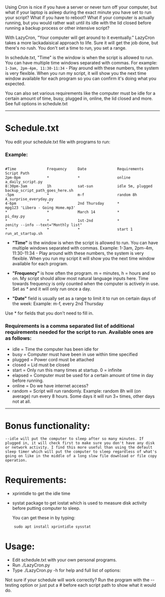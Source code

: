 Using Cron is nice if you have a server or never turn off your computer, but what if your laptop is asleep during the exact minute you have set to run your script? What if you have to reboot? What if your computer is actually running, but you would rather wait until its idle with the lid closed before running a backup process or other intensive script?

With LazyCron, "Your computer will get around to it eventually." LazyCron takes a more lackadaisical approach to life. Sure it will get the job done, but there's no rush. You don't set a time to run, you set a range.

In schedule.txt, "Time" is the window is when the script is allowed to run. You can have multiple time windows separated with commas. For example: `1-3am, 2pm-4pm, 11:30-11:34` - Play around with these numbers, the system is very flexible. When you run my script, it will show you the next time window available for each program so you can confirm it's doing what you expected.

You can also set various requirements like the computer must be idle for a certain amount of time, busy, plugged in, online, the lid closed and more. See full options in schedule.txt

----

# Schedule.txt

You edit your schedule.txt file with programs to run:

### Example:

```

#Time              Frequency     Date              Requirements           Script Path
2pm-8pm            *             *                 online                 a_daily_script.py
8:30pm-3am         1h            sat-sun           idle 5m, plugged       backup_script_path_goes_here.sh
-5pm               *             m-f               random 8h              A_surprise_everyday.py
4-6pm              *             2nd Thursday      *                      mpg123 'Libera - Going Home.mp3'
*                  *             March 14          *                      pi_day.py
*                  *             1st-2nd           *                      zenity --info --text="Monthly list"
*                  *             *                 start 1                run_at_startup.sh

```

  * **"Time"** is the window is when the script is allowed to run. You can have multiple windows separated with commas.
Example: 1-3am, 2pm-4m, 11:30-11:34 - Play around with these numbers, the system is very flexible. When you run my script it will show you the next time window available for each program.

  * **"Frequency"** is how often the program. m = minutes, h = hours and so on. My script should allow most natural language inputs here. Time towards frequency is only counted when the computer is actively in use. Set as * and it will only run once a day.

  * **"Date"** field is usually set as a range to limit it to run on certain days of the week:
Example: m-f, every 2nd Thursday

Use * for fields that you don't need to fill in.

### Requirements is a comma separated list of additional requirements needed for the script to run. Available ones are as follows:

  *    idle    = Time the computer has been idle for
  *    busy    = Computer must have been in use within time specified
  *    plugged = Power cord must be attached
  *    closed  = Lid must be closed
  *    start   = Only run this many times at startup. 0 = infinite
  *    elapsed = Computer must be used for a certain amount of time in day before running.
  *    online  = Do we have internet access?
  *    random  = Script will run randomly. Example: random 8h will (on average) run every 8 hours. Some days it will run 3+ times, other days not at all.

----


# Bonus functionality:

	--idle will put the computer to sleep after so many minutes. If plugged in, it will check first to make sure you don't have any disk or network activity. I find this more useful than using the default sleep timer which will put the computer to sleep regardless of what's going on like in the middle of a long slow file download or file copy operation.


# Requirements:

  * xprintidle to get the idle time
  * systat package to get iostat which is used to measure disk activity before putting computer to sleep.

	You can get these in by typing:

```
	sudo apt install xprintidle sysstat
```

# Usage:

 * Edit schedule.txt with your own personal programs.
 * Run ./LazyCron.py
 * Type ./LazyCron.py -h for help and full list of options:

Not sure if your schedule will work correctly? Run the program with the --testing option or just put a # before each script path to show what it would do.
